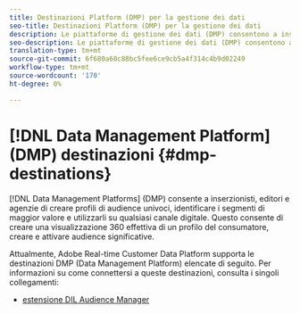 ```yaml
---
title: Destinazioni Platform (DMP) per la gestione dei dati
seo-title: Destinazioni Platform (DMP) per la gestione dei dati
description: Le piattaforme di gestione dei dati (DMP) consentono a inserzionisti, editori e agenzie di creare profili di audience univoci, identificare i segmenti di maggior valore e utilizzarli su qualsiasi canale digitale. Questo consente di creare una visualizzazione 360 effettiva di un profilo del consumatore, creare e attivare audience significative.
seo-description: Le piattaforme di gestione dei dati (DMP) consentono a inserzionisti, editori e agenzie di creare profili di audience univoci, identificare i segmenti di maggior valore e utilizzarli su qualsiasi canale digitale. Questo consente di creare una visualizzazione 360 effettiva di un profilo del consumatore, creare e attivare audience significative.
translation-type: tm+mt
source-git-commit: 6f680a60c88bc5fee6ce9cb5a4f314c4b9d02249
workflow-type: tm+mt
source-wordcount: '170'
ht-degree: 0%

---
```



# [!DNL Data Management Platform] (DMP) destinazioni {#dmp-destinations}

[!DNL Data Management Platforms] (DMP) consente a inserzionisti, editori e agenzie di creare profili di audience univoci, identificare i segmenti di maggior valore e utilizzarli su qualsiasi canale digitale. Questo consente di creare una visualizzazione 360 effettiva di un profilo del consumatore, creare e attivare audience significative.

Attualmente, Adobe Real-time Customer Data Platform supporta le destinazioni DMP (Data Management Platform) elencate di seguito. Per informazioni su come connettersi a queste destinazioni, consulta i singoli collegamenti:

* [estensione DIL Audience Manager](/help/rtcdp/destinations/aam-dil-extension.md)
